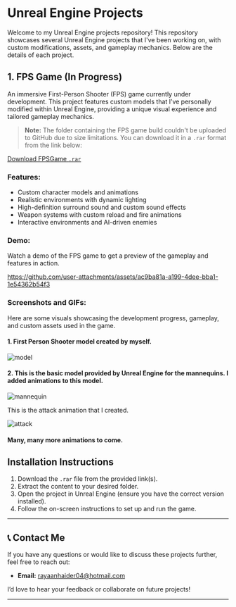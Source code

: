# Unreal Engine Projects

Welcome to my Unreal Engine projects repository! This repository showcases several Unreal Engine projects that I've been working on, with custom modifications, assets, and gameplay mechanics. Below are the details of each project.

## 1. **FPS Game (In Progress)**
An immersive First-Person Shooter (FPS) game currently under development. This project features custom models that I’ve personally modified within Unreal Engine, providing a unique visual experience and tailored gameplay mechanics.


> **Note:** The folder containing the FPS game build couldn't be uploaded to GitHub due to size limitations. You can download it in a `.rar` format from the link below:

[Download FPSGame `.rar`](https://drive.google.com/file/d/1D4y4aKwp8HTMOSnOf2bUdMZLIJDTHbuP/view?usp=sharing)


### Features:
- Custom character models and animations
- Realistic environments with dynamic lighting
- High-definition surround sound and custom sound effects
- Weapon systems with custom reload and fire animations
- Interactive environments and AI-driven enemies

### Demo:
Watch a demo of the FPS game to get a preview of the gameplay and features in action.


https://github.com/user-attachments/assets/ac9ba81a-a199-4dee-bba1-1e54362b54f3


### Screenshots and GIFs:
Here are some visuals showcasing the development progress, gameplay, and custom assets used in the game.

#### 1. First Person Shooter model created by myself.


   ![model](https://github.com/user-attachments/assets/16639ce6-415f-486b-bc4f-340d810fe6f8)



#### 2. This is the basic model provided by Unreal Engine for the mannequins. I added animations to this model.


   ![mannequin](https://github.com/user-attachments/assets/d768ca63-5d80-4884-aeb6-a8c4993a0e00)


   This is the attack animation that I created.


   ![attack](https://github.com/user-attachments/assets/dc490dd4-7029-47a9-995e-239f4d41ab6f)
   

  #### Many, many more animations to come.

## Installation Instructions
1. Download the `.rar` file from the provided link(s).
2. Extract the content to your desired folder.
3. Open the project in Unreal Engine (ensure you have the correct version installed).
4. Follow the on-screen instructions to set up and run the game.

---

## 📞 Contact Me
If you have any questions or would like to discuss these projects further, feel free to reach out:

- **Email:** rayaanhaider04@hotmail.com

I’d love to hear your feedback or collaborate on future projects!

---

